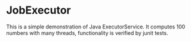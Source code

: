 # JobExecutor
This is a simple demonstration of Java ExecutorService.
It computes 100 numbers with many threads, functionality is verified by junit tests.
